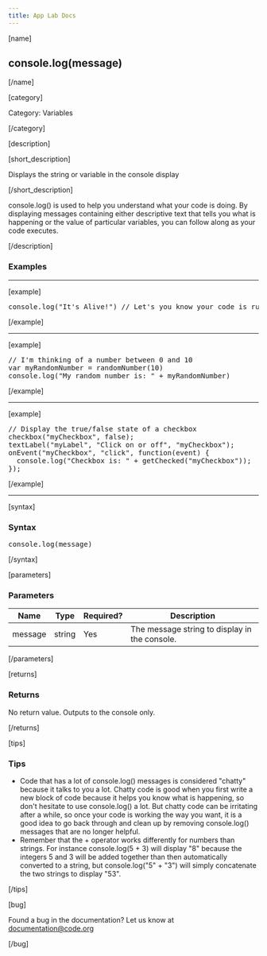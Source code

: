 ```yaml
---
title: App Lab Docs
---
```


[name]

## console.log(message)

[/name]


[category]

Category: Variables

[/category]

[description]

[short_description]

Displays the string or variable in the console display

[/short_description]

console.log() is used to help you understand what your code is doing.  By displaying messages containing either descriptive text that tells you what is happening or the value of particular variables, you can follow along as your code executes.

[/description]

### Examples
____________________________________________________

[example]

<pre>
console.log("It's Alive!") // Let's you know your code is running
</pre>

[/example]

____________________________________________________

[example]

<pre>
// I'm thinking of a number between 0 and 10
var myRandomNumber = randomNumber(10)
console.log("My random number is: " + myRandomNumber)
</pre>

[/example]

____________________________________________________
[example]

<pre>
// Display the true/false state of a checkbox
checkbox("myCheckbox", false);
textLabel("myLabel", "Click on or off", "myCheckbox");
onEvent("myCheckbox", "click", function(event) {
  console.log("Checkbox is: " + getChecked("myCheckbox"));
});
</pre>

[/example]

____________________________________________________

[syntax]

### Syntax
<pre>
console.log(message)
</pre>

[/syntax]

[parameters]

### Parameters

| Name  | Type | Required? | Description |
|-----------------|------|-----------|-------------|
| message | string | Yes | The message string to display in the console.  |

[/parameters]

[returns]

### Returns
No return value. Outputs to the console only.

[/returns]

[tips]

### Tips
- Code that has a lot of console.log() messages is considered "chatty" because it talks to you a lot.  Chatty code is good when you first write a new block of code because it helps you know what is happening, so don't hesitate to use console.log() a lot.  But chatty code can be irritating after a while, so once your code is working the way you want, it is a good idea to go back through and clean up by removing console.log() messages that are no longer helpful.  
- Remember that the + operator works differently for numbers than strings.  For instance console.log(5 + 3) will display "8" because the integers 5 and 3 will be added together than then automatically converted to a string, but console.log("5" + "3") will simply concatenate the two strings to display "53".

[/tips]

[bug]

Found a bug in the documentation? Let us know at documentation@code.org

[/bug]
